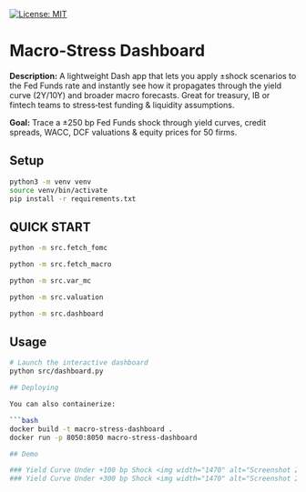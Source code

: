 [![License: MIT](https://img.shields.io/badge/License-MIT-yellow.svg)](/LICENSE)

# Macro-Stress Dashboard 



**Description:** A lightweight Dash app that lets you apply ±shock scenarios to the Fed Funds rate and instantly see how it propagates through the yield curve (2Y/10Y) and broader macro forecasts. Great for treasury, IB or fintech teams to stress‑test funding & liquidity assumptions.

**Goal:** Trace a ±250 bp Fed Funds shock through yield curves, credit spreads, WACC, DCF valuations & equity prices for 50 firms.


## Setup

```bash
python3 -m venv venv
source venv/bin/activate
pip install -r requirements.txt
```

## QUICK START
```bash
python -m src.fetch_fomc

python -m src.fetch_macro

python -m src.var_mc

python -m src.valuation

python -m src.dashboard
```
## Usage

```bash
# Launch the interactive dashboard
python src/dashboard.py

## Deploying

You can also containerize:

```bash
docker build -t macro-stress-dashboard .
docker run -p 8050:8050 macro-stress-dashboard

## Demo

### Yield Curve Under +100 bp Shock <img width="1470" alt="Screenshot 2025-07-18 at 1 36 05 PM" src="https://github.com/user-attachments/assets/0e38c1be-cf5b-4200-b158-bee521b726d6" />
### Yield Curve Under +300 bp Shock <img width="1470" alt="Screenshot 2025-07-18 at 1 36 54 PM" src="https://github.com/user-attachments/assets/2104c30f-d26d-432b-8e46-2237e0301e38" />
